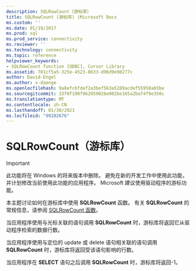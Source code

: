 ```yaml
---
description: SQLRowCount（游标库）
title: SQLRowCount (游标库) |Microsoft Docs
ms.custom: ''
ms.date: 01/19/2017
ms.prod: sql
ms.prod_service: connectivity
ms.reviewer: ''
ms.technology: connectivity
ms.topic: reference
helpviewer_keywords:
- SQLRowCount function [ODBC], Cursor Library
ms.assetid: 781cf5a5-325e-4523-8633-d96d9e98277c
author: David-Engel
ms.author: v-daenge
ms.openlocfilehash: 9a8efc6fdef2a3bef563a5289acdef55958a03be
ms.sourcegitcommit: 33f0f190f962059826e002be165a2bef4f9e350c
ms.translationtype: MT
ms.contentlocale: zh-CN
ms.lasthandoff: 01/30/2021
ms.locfileid: "99202676"
---
```

# <a name="sqlrowcount-cursor-library"></a>SQLRowCount（游标库）
> [!IMPORTANT]  
>  此功能将在 Windows 的将来版本中删除。 避免在新的开发工作中使用此功能，并计划修改当前使用此功能的应用程序。 Microsoft 建议使用驱动程序的游标功能。  
  
 本主题讨论如何在游标库中使用 **SQLRowCount** 函数。 有关 **SQLRowCount** 的常规信息，请参阅 [SQLRowCount 函数](../../../odbc/reference/syntax/sqlrowcount-function.md)。  
  
 当应用程序使用与光标关联的语句调用 **SQLRowCount** 时，游标库将返回它从驱动程序检索的数据行数。  
  
 当应用程序使用与定位的 update 或 delete 语句相关联的语句调用 **SQLRowCount** 时，游标库将返回受该语句影响的行数。  
  
 当应用程序在 **SELECT** 语句之后调用 **SQLRowCount** 时，游标库将返回-1。
